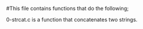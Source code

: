 #This file contains functions that do the following;

0-strcat.c is a function that concatenates two strings.


